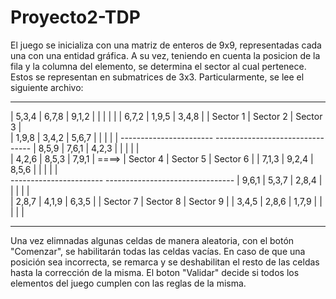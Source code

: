 # Proyecto2-TDP
El juego se inicializa con una matriz de enteros de 9x9, representadas cada una con una entidad gráfica. A su vez, teniendo en cuenta la posicion de la fila y la columna del elemento, se determina el sector al cual pertenece. Estos se representan en submatrices de 3x3. Particularmente, se lee el siguiente archivo:
    
   -------------------------               --------------------------------
   | 5,3,4 | 6,7,8 | 9,1,2 |              |          |          |          |
   | 6,7,2 | 1,9,5 | 3,4,8 |              | Sector 1 | Sector 2 | Sector 3 |  
   | 1,9,8 | 3,4,2 | 5,6,7 |              |          |          |          | 
    -----------------------                --------------------------------
   | 8,5,9 | 7,6,1 | 4,2,3 |              |          |          |          |  
   | 4,2,6 | 8,5,3 | 7,9,1 |     ====>    | Sector 4 | Sector 5 | Sector 6 |
   | 7,1,3 | 9,2,4 | 8,5,6 |              |          |          |          |   
    -----------------------                --------------------------------
   | 9,6,1 | 5,3,7 | 2,8,4 |              |          |          |          |     
   | 2,8,7 | 4,1,9 | 6,3,5 |              | Sector 7 | Sector 8 | Sector 9 |
   | 3,4,5 | 2,8,6 | 1,7,9 |              |          |          |          |
   -------------------------               --------------------------------
   
Una vez elimnadas algunas celdas de manera aleatoria, con el botón "Comenzar", se habilitarán todas las celdas vacías. En caso de que una posición sea incorrecta, se remarca y se deshabilitan el resto de las celdas hasta la corrección de la misma.
El boton "Validar" decide si todos los elementos del juego cumplen con las reglas de la misma.
